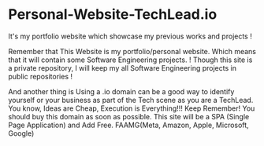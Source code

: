 # Personal-Website-TechLead.io
It's my portfolio website which showcase my previous works and projects !

Remember that This Website is my portfolio/personal website. Which means that it will contain some Software Engineering projects. !
Though this site is a private repository, I will keep my all Software Engineering projects in public repositories !

And another thing is Using a .io domain can be a good way to identify yourself or your business as part of the Tech scene as you are a TechLead.
You know, Ideas are Cheap, Execution is Everything!!! Keep Remember!
You should buy this domain as soon as possible.
This site will be a SPA (Single Page Application) and Add Free.
FAAMG(Meta, Amazon, Apple, Microsoft, Google)
